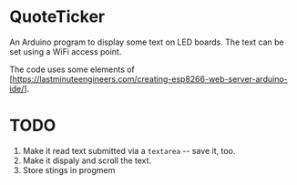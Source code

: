 # QuoteTicker

An Arduino program to display some text on LED boards. The text can be set using a WiFi access point.

The code uses some elements of [https://lastminuteengineers.com/creating-esp8266-web-server-arduino-ide/].

# TODO
1. Make it read text submitted via a `textarea` -- save it, too.
1. Make it dispaly and scroll the text.
1. Store stings in progmem
